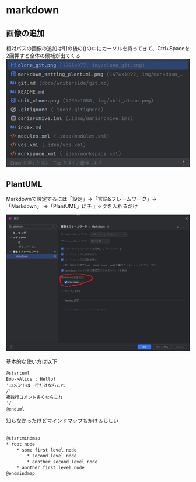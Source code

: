 # markdown
## 画像の追加
相対パスの画像の追加は![]の後の()の中にカーソルを持ってきて、Ctrl+Spaceを2回押すと全体の候補が出てくる
![](../img/relative_image.png)


## PlantUML
Markdownで設定するには「設定」→「言語&フレームワーク」→「Markdown」
→「PlantUML」にチェックを入れるだけ

![画像](../img/markdown_setting_plantuml.png)

基本的な使い方は以下

```plantuml
@startuml
Bob->Alice : Hello!
'コメントは一行だけならこれ
/' 
複数行コメント書くならこれ
'/
@enduml
```

知らなかったけどマインドマップもかけるらしい
```plantuml

@startmindmap
* root node
    * some first level node
        * second level node
        * another second level node
    * another first level node
@endmindmap
```
